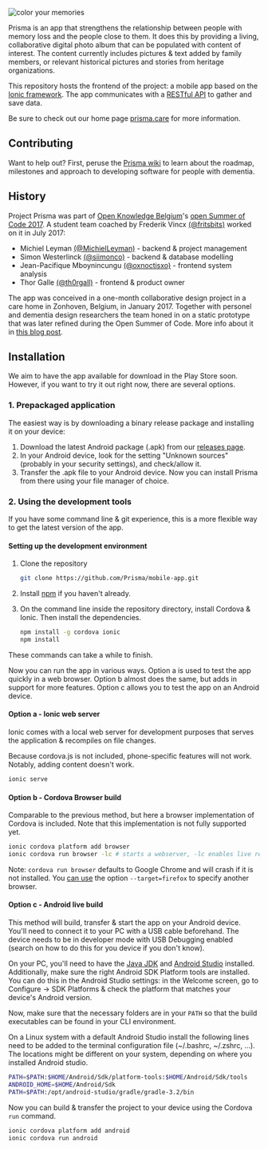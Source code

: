 ![color your memories](https://user-images.githubusercontent.com/11543641/28823809-acf0b10a-76bf-11e7-918e-ad34338b66c8.jpg)

Prisma is an app that strengthens the relationship between people with memory loss and the people close to them. It does this by providing a living, collaborative digital photo album that can be populated with content of interest. 
The content currently includes pictures & text added by family members, or relevant historical pictures and stories from heritage organizations.

This repository hosts the frontend of the project: a mobile app based on the [Ionic framework](https://ionicframework.com/). The app communicates with a [RESTful API](https://github.com/Prisma/api) to gather and save data.

Be sure to check out our home page [prisma.care](https://prisma.care/) for more information.

## Contributing

Want to help out?
First, peruse the [Prisma wiki](https://github.com/Prisma/documentation/wiki) to learn about the roadmap, milestones and approach to developing software for people with dementia.

## History

Project Prisma was part of [Open Knowledge Belgium](https://www.openknowledge.be/)'s [open Summer of Code 2017](http://2017.summerofcode.be/). A student team coached by Frederik Vincx [(@fritsbits)](https://github.com/fritsbits) worked on it in July 2017:
- Michiel Leyman [(@MichielLeyman)](https://github.com/MichielLeyman) - backend & project management
- Simon Westerlinck [(@siimonco)](https://github.com/siimonco) - backend & database modelling
- Jean-Pacifique Mboynincungu [(@oxnoctisxo)](https://github.com/oxnoctisxo) - frontend system analysis
- Thor Galle [(@th0rgall)](https://github.com/th0rgall) - frontend & product owner

The app was conceived in a one-month collaborative design project in a care home in Zonhoven, Belgium, in January 2017. Together with personel and dementia design researchers the team honed in on a static prototype that was later refined during the Open Summer of Code. More info about it in [this blog post](http://www.frederikvincx.com/project-prisma-helping-people-with-dementia/).

## Installation

We aim to have the app available for download in the Play Store soon. However, if you want to try it out right now, there are several options.

### 1. Prepackaged application

The easiest way is by downloading a binary release package and installing it on your device:

1. Download the latest Android package (.apk) from our [releases page](https://github.com/Prisma/mobile-app/releases).
2. In your Android device, look for the setting "Unknown sources" (probably in your security settings), and check/allow it.
3. Transfer the .apk file to your Android device. Now you can install Prisma from there using your file manager of choice.

### 2. Using the development tools 

If you have some command line & git experience, this is a more flexible way to get the latest version of the app. 

#### Setting up the development environment

1. Clone the repository

   ```bash 
   git clone https://github.com/Prisma/mobile-app.git
   ```

2. Install [npm](https://nodejs.org/en/) if you haven't already.

3. On the command line inside the repository directory, install Cordova & Ionic. Then install the dependencies.

   ```bash
   npm install -g cordova ionic
   npm install
   ```

These commands can take a while to finish.

Now you can run the app in various ways. Option a is used to test the app quickly in a web browser. Option b almost does the same, but adds in support for more features. Option c allows you to test the app on an Android device.

#### Option a - Ionic web server

Ionic comes with a local web server for development purposes that serves the application & recompiles on file changes. 

Because cordova.js is not included, phone-specific features will not work. Notably, adding content doesn't work.

```bash
ionic serve
```

#### Option b - Cordova Browser build

Comparable to the previous method, but here a browser implementation of Cordova is included. Note that this implementation is not fully supported yet. 

```bash
ionic cordova platform add browser
ionic cordova run browser -lc # starts a webserver, -lc enables live reloading & console logging
```

Note: `cordova run browser` defaults to Google Chrome and will crash if it is not installed. You [can use](https://stackoverflow.com/questions/38075283/how-to-change-default-browser-of-cordova-browser-platform) the option `--target=firefox` to specify another browser.

#### Option c - Android live build

This method will build, transfer & start the app on your Android device. You'll need to connect it to your PC with a USB cable beforehand. The device needs to be in developer mode with USB Debugging enabled (search on how to do this for you device if you don't know).

On your PC, you'll need to have the [Java JDK](http://www.oracle.com/technetwork/java/javase/downloads/index-jsp-138363.html) and [Android Studio](https://developer.android.com/studio/index.html) installed. Additionally, make sure the right Android SDK Platform tools are installed. You can do this in the Android Studio settings: in the Welcome screen, go to Configure -> SDK Platforms & check the platform that matches your device's Android version.

Now, make sure that the necessary folders are in your `PATH` so that the build executables can be found in your CLI environment.

On a Linux system with a default Android Studio install the following lines need to be added to the terminal configuration file (~/.bashrc, ~/.zshrc, ...). The locations might be different on your system, depending on where you installed Android studio.

```bash
PATH=$PATH:$HOME/Android/Sdk/platform-tools:$HOME/Android/Sdk/tools
ANDROID_HOME=$HOME/Android/Sdk
PATH=$PATH:/opt/android-studio/gradle/gradle-3.2/bin
```

Now you can build & transfer the project to your device using the Cordova `run` command.

```bash
ionic cordova platform add android
ionic cordova run android
```

